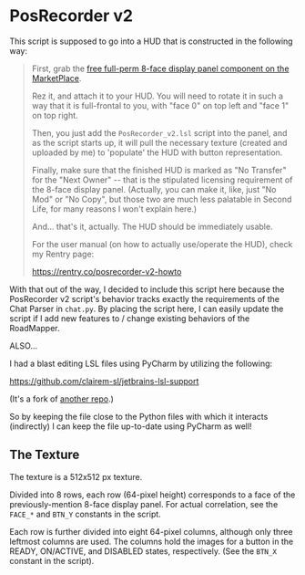 # PosRecorder v2

This script is supposed to go into a HUD that is constructed in the following way:

> First, grab the [free full-perm 8-face display panel component on the
> MarketPlace](marketplace.secondlife.com/p/Eight-face-display-panels/11026621).
> 
> Rez it, and attach it to your HUD. You will need to rotate it in such a way that
> it is full-frontal to you, with "face 0" on top left and "face 1" on top right.
> 
> Then, you just add the `PosRecorder_v2.lsl` script into the panel, and as the
> script starts up, it will pull the necessary texture (created and uploaded by me)
> to 'populate' the HUD with button representation.
> 
> Finally, make sure that the finished HUD is marked as "No Transfer" for the
> "Next Owner" -- that is the stipulated licensing requirement of the 8-face display
> panel. (Actually, you can make it, like, just "No Mod" or "No Copy", but those two
> are much less palatable in Second Life, for many reasons I won't explain here.)
> 
> And... that's it, actually. The HUD should be immediately usable.
> 
> For the user manual (on how to actually use/operate the HUD), check my Rentry page:
> 
> https://rentry.co/posrecorder-v2-howto

With that out of the way, I decided to include this script here because the
PosRecorder v2 script's behavior tracks exactly the requirements of the Chat Parser
in `chat.py`. By placing the script here, I can easily update the script if I add
new features to / change existing behaviors of the RoadMapper.

ALSO...

I had a blast editing LSL files using PyCharm by utilizing the following:

https://github.com/clairem-sl/jetbrains-lsl-support

(It's a fork of [another repo](https://github.com/aglaia-resident/jetbrains-lsl-support).)

So by keeping the file close to the Python files with which it interacts (indirectly)
I can keep the file up-to-date using PyCharm as well!


## The Texture

The texture is a 512x512 px texture.

Divided into 8 rows, each row (64-pixel height) corresponds to a face of the
previously-mention 8-face display panel. For actual correlation, see the
`FACE_*` and `BTN_Y` constants in the script.

Each row is further divided into eight 64-pixel columns, although only three leftmost
columns are used. The columns hold the images for a button in the READY, ON/ACTIVE,
and DISABLED states, respectively. (See the `BTN_X` constant in the script).
